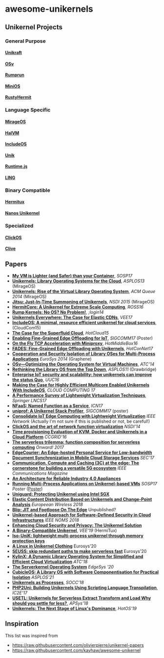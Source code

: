 # awesome-unikernels

## Unikernel Projects
### General Purpose
#### [Unikraft](http://unikraft.org/)
#### [OSv](http://osv.io/)
#### [Rumprun](https://github.com/rumpkernel/rumprun)
#### [MiniOS](https://github.com/mirage/mini-os)
#### [RustyHermit](https://github.com/hermitcore/rusty-hermit)
### Language Specific
#### [MirageOS](https://mirage.io/)
#### [HalVM](https://galois.com/project/halvm/)
#### [IncludeOS](http://www.includeos.org/)
#### [Unik](https://github.com/solo-io/unik)
#### [Runtime.js](http://runtimejs.org/)
#### [LING](http://erlangonxen.org/)
### Binary Compatible
#### [Hermitux](https://ssrg-vt.github.io/hermitux/)
#### [Nanos Unikernel](https://www.nanovms.com/)
### Specialized
#### [ClickOS](http://cnp.neclab.eu/projects/clickos/)
#### [Clive](https://lsub.org/ls/clive.html)


## Papers
- [**My VM is Lighter (and Safer) than your Container**](http://sysml.neclab.eu/projects/lightvm/lightvm.pdf), _SOSP17_
- [**Unikernels: Library Operating Systems for the Cloud**](http://anil.recoil.org/papers/2013-asplos-mirage.pdf), _ASPLOS13_ (MirageOS)
- [**Unikernels: Rise of the Virtual Library Operating System**](http://queue.acm.org/detail.cfm?id=2566628), _ACM Queue 2014_ (MirageOS)
- [**Jitsu: Just-In-Time Summoning of Unikernels**](https://www.usenix.org/system/files/conference/nsdi15/nsdi15-paper-madhavapeddy.pdf), _NSDI 2015_ (MirageOS)
- [**HermitCore: A Unikernel for Extreme Scale Computing**](http://dl.acm.org/citation.cfm?id=2931093), _ROSS16_
- [**Rump Kernels: No OS? No Problem!**](https://www.usenix.org/system/files/login/articles/login_1410_03_kantee.pdf), _;login14_
- [**Unikernels Everywhere: The Case for Elastic CDNs**](http://flosch.eu/papers/2017-vee-minicache.pdf), _VEE17_
- [**IncludeOS: A minimal, resource efficient unikernel for cloud services**](https://folk.uio.no/paalee/publications/2015-cloudcom.pdf), (CloudCom15)
- [**The Case for the Superfluid Cloud**](https://www.usenix.org/system/files/conference/hotcloud15/hotcloud15-manco.pdf), _HotCloud15_
- [**Enabling Fine-Grained Edge Offloading for IoT**](http://dl.acm.org/citation.cfm?id=3132009), _SIGCOMM17_ (Poster)
- [**On the Fly TCP Acceleration with Miniproxy**](https://arxiv.org/pdf/1605.06285.pdf), _HotMiddleBox16_
- [**FADES: Fine-Grained Edge Offloading with Unikernels**](http://dl.acm.org/citation.cfm?id=3094412), _HotConNet17_
- [**Cooperation and Security Isolation of Library OSes for Multi-Process Applications**](http://spin2013.cs.sunysb.edu/~porter/pubs/tsai14graphene.pdf) _EuroSys 2014_ (Graphene)
- [**OSv—Optimizing the Operating System for Virtual Machines**](https://www.usenix.org/system/files/conference/atc14/atc14-paper-kivity.pdf), _ATC'14_
- [**Rethinking the Library OS from the Top Down**](https://www.microsoft.com/en-us/research/wp-content/uploads/2016/02/asplos2011-drawbridge.pdf), _ASPLOS11_ (Drawbridge)
- [**Enterprise IoT security and scalability: how unikernels can improve the status Quo**](http://aura.abdn.ac.uk/bitstream/handle/2164/7988/PID4488667.pdf), _UUC16_
- [**Making the Case for Highly Efficient Multicore Enabled Unikernels With IncludeOS**](https://s3.amazonaws.com/academia.edu.documents/51935992/cloud_computing_2017_full.pdf?AWSAccessKeyId=AKIAIWOWYYGZ2Y53UL3A&Expires=1506032443&Signature=rG0TWnFneEUY7Ik%2FmPCbvMBiMvs%3D&response-content-disposition=inline%3B%20filename%3DCLOUD_COMPUTING_2017_Athens_Greece_CLOUD.pdf#page=21), _CLOUD COMPUTING 17_
- [**A Performance Survey of Lightweight Virtualization Techniques**](https://link.springer.com/content/pdf/10.1007%2F978-3-319-67262-5_3.pdf), _Springer LNCS17_
- [**NFaaS: Named Function as a Service**](https://www.researchgate.net/profile/Ioannis_Psaras/publication/319925427_NFaaS_named_function_as_a_service/links/59c4aad0a6fdccc7190e7806/NFaaS-named-function-as-a-service.pdf), _ICN17_
- [**uniprof: A Unikernel Stack Profiler**](http://flosch.eu/papers/2017-sigcomm-uniprof.pdf), _SIGCOMM17_ (poster)
- [**Consolidate IoT Edge Computing with
Lightweight Virtualization**](http://home.in.tum.de/~ding/files/netmag-pre-camera.pdf) _IEEE Network_ (Actually I'm not sure if this is published or not, be careful!)
- [**ClickOS and the art of network function virtualization**](https://www.usenix.org/system/files/conference/nsdi14/nsdi14-paper-martins.pdf) _NSDI'14_
- [**Time provisioning Evaluation of KVM, Docker and Unikernels in a Cloud Platform**](http://ieeexplore.ieee.org/document/7515699/#full-text-section) _CCGRID'16_
- [**The serverless trilemma: function composition for serverless computing**](https://dl.acm.org/citation.cfm?id=3133855) _Onward! 2017_
- [**EdgeCourier: An Edge-hosted Personal Service for Low-bandwidth Document Synchronization in Mobile Cloud Storage Services**](http://www.cs.binghamton.edu/~zhangy/paper/EdgeCourier-SEC17.pdf) _SEC'17_
- [**Communication, Compute and Caching (3C) at the edge: The cornerstone
for building a versatile 5G ecosystem**](https://www.researchgate.net/profile/Evangelos_Markakis/publication/321143166_Computing_Caching_and_Communication_at_the_Edge_The_Cornerstone_for_Building_a_Versatile_5G_Ecosystem/links/5a1bea794585155c26ae0dd0/Computing-Caching-and-Communication-at-the-Edge-The-Cornerstone-for-Building-a-Versatile-5G-Ecosystem.pdf) _IEEE Communications Magazine_
- [**An Architecture for Reliable Industry 4.0
Appliances**](https://www.atiner.gr/papers/COM2017-2327.pdf)
- [**Running Multi-Process Applications on Unikernel-based VMs**](https://orum.in/sosp2017-mkanatsu-abstract.pdf) _SOSP17 Poster_ ([Poster](https://orum.in/sosp2017-mkanatsu-poster.pdf))
- [**Uniguard: Protecting Unikernel using Intel SGX**](https://ieeexplore.ieee.org/abstract/document/8360317/)
- [**Elastic Content Distribution Based on Unikernels and Change-Point Analysis**](https://www.researchgate.net/profile/Lefteris_Mamatas/publication/325206124_Elastic_Content_Distribution_Based_on_Unikernels_and_Change-Point_Analysis/links/5afdcae9458515e9a535d2f6/Elastic-Content-Distribution-Based-on-Unikernels-and-Change-Point-Analysis.pdf) _Europeean Wireless 2018_
- [**Blip: JIT and Footloose On The Edge**](https://arxiv.org/pdf/1806.00039.pdf) Unpublished?
- [**Unikernel-based Approach for Software-Defined Security in Cloud Infrastructures**](https://hal.inria.fr/hal-01798793/document) _IEEE NOMS 2018_
- [**Enhancing Cloud Security and Privacy: The Unikernel Solution**](http://aura.abdn.ac.uk/bitstream/handle/2164/8524/AAB02.pdf)
- [**A Binary-Compatible Unikernel**](https://www.ssrg.ece.vt.edu/papers/vee2019.pdf), _VEE'19_ (HermiTux)
- [**Iso-UniK: lightweight multi-process unikernel through memory protection keys**]( https://cybersecurity.springeropen.com/articles/10.1186/s42400-020-00051-9) 
- [**A Linux in Unikernel Clothing**](https://hckuo.github.io/pdfs/lupine.pdf) Eurosys'20
- [**SEUSS: skip redundant paths to make serverless fast**](https://dl.acm.org/doi/abs/10.1145/3342195.3392698) Eurosys'20
- [**KylinX: A Dynamic Library Operating System for Simplified and Efficient Cloud Virtualization**](https://www.usenix.org/system/files/conference/atc18/atc18-zhang-yiming.pdf) _ATC'18_
- [**The Serverkernel Operating System**](https://dl.acm.org/doi/pdf/10.1145/3378679.3394537) _EdgeSys '20_
- [**CubicleOS: A Library OS with Software Componentisation for Practical Isolation**](https://asplos-conference.org/abstracts/asplos21-paper486-extended_abstract.pdf) _ASPLOS'21_
- [**Unikernels as Processes**](https://dl.acm.org/doi/10.1145/3267809.3267845), _SOCC'18_
- [**PHP2Uni: Building Unikernels Using Scripting Language Transpilation**](https://ieeexplore.ieee.org/abstract/document/7923803/authors#authors), _IC2E'17_
- [**USETL: Unikernels for Serverless Extract Transform and Load Why should you settle for less?**](https://dl.acm.org/doi/abs/10.1145/3343737.3343750), _APSys'18_
- [**Unikernels: The Next Stage of Linux's Dominance**](https://dl.acm.org/doi/10.1145/3317550.3321445), _HotOS'19_

## Inspiration
This list was inspired from 
- https://raw.githubusercontent.com/olivierpierre/unikernel-papers 
- https://raw.githubusercontent.com/kayhaw/awesome-unikernel
